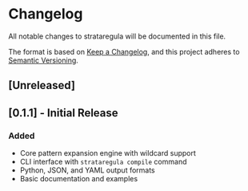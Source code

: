 # Changelog

All notable changes to strataregula will be documented in this file.

The format is based on [Keep a Changelog](https://keepachangelog.com/en/1.0.0/),
and this project adheres to [Semantic Versioning](https://semver.org/spec/v2.0.0.html).

## [Unreleased]

## [0.1.1] - Initial Release

### Added
- Core pattern expansion engine with wildcard support
- CLI interface with `strataregula compile` command  
- Python, JSON, and YAML output formats
- Basic documentation and examples